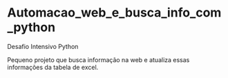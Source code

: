 # Automacao_web_e_busca_info_com_python
Desafio Intensivo Python

Pequeno projeto que busca informação na web e  atualiza essas informações da tabela  de excel.

